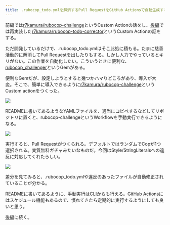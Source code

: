 ```yaml
---
title: .rubocop_todo.ymlを解消するPull RequestをGitHub Actionsで自動生成する (前編)
---
```

前編では[r7kamura/rubocop-challenge](https://github.com/r7kamura/rubocop-challenge)というCustom Actionの話をし、[後編](https://r7kamura.com/articles/2022-05-15-rubocop-todo-corrector)では再実装した[r7kamura/rubocop-todo-corrector](https://github.com/r7kamura/rubocop-todo-corrector)というCustom Actionの話をする。

ただ開発しているだけで、.rubocop\_todo.ymlはそこ此処に積もる。たまに慈善活動的に解消してPull Requestを出したりもする。しかし人力でやっているとキリがない。この作業を自動化したい。こういうときに便利な、[rubocop\_challenger](https://github.com/ryz310/rubocop_challenger)というGemがある。

便利なGemだが、設定しようとすると幾つかハマりどころがあり、導入が大変。そこで、簡単に導入できるように[r7kamura/rubocop-challenge](https://github.com/r7kamura/rubocop-challenge)というCustom actionをつくった。

![](https://lh3.googleusercontent.com/Zbfp_Ea2uEhzoznoOYUziZQVJ5uyBptlIUHVdts3xgq_yMQm1myzTR0Us5lYyD-cJ8ZwhbAmeeC5ud5gK75KRudG-xwyLBkY6CBUEm0iMImkc7dd6AX_HqGDZULfykiYMknqvx3Sz78FSCnNLfQqQOrwH9eWgEh5PFyT3oLUvNCvN3h570iDdJYhQfhV)

READMEに書いてあるようなYAMLファイルを、適当にコピペするなどしてリポジトリに置くと、rubocop-challengeというWorkflowを手動実行できるようになる。

![](https://lh3.googleusercontent.com/mMDevOdFiyojeHPDfn2Rv9UszUnB4HAMOFcI4pnwF6_LhFNDrkRvVSApITdvh1Wr0P3oNG0lLKSBHJKJEpF3JgvruM8bLMAFUGBYGelyKb1CwC_x6XzT9zYr_YZTfwXfl18pvCb0ThoeRnMv0J33KjwL8zvuErrGhxxzl1GqKqtraAQbB24NoHfguZCt)

実行すると、Pull Requestがつくられる。デフォルトではランダムでCopが1つ選択される。実質無料ガチャみたいなものだ。今回はStyle/StringLiteralsへの違反に対応してくれたらしい。

![](https://lh3.googleusercontent.com/TSEGooHip1fpaPj-kPncXkAi00MJ6ZrzePJ41KFR-VtRrZv6-tWyfthdubdP5mGjKh62S9tbvNx5w-__J6FFahw1o76NBxkGYnIK43Tx4UAX278zG0CVkYVf1T1tCE0mqrE6U6OYOT6D74jT498uusmkZDR-kRWjFy_ihEEDD-e0UPYQXd6R8sVhU5qq)

差分を見てみると、.rubocop\_todo.ymlや違反のあったファイルが自動修正されていることが分かる。

READMEに書いてあるように、手動実行はCLIからも行える。GitHub Actionsにはスケジュール機能もあるので、慣れてきたら定期的に実行するようにしても良いと思う。

[後編](https://r7kamura.com/articles/2022-05-15-rubocop-todo-corrector)に続く。

